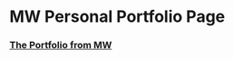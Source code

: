 # MW Personal Portfolio Page

### [The Portfolio from MW](https://a-blackw-d0w.github.io/mw-personal-portfolio-page/)
